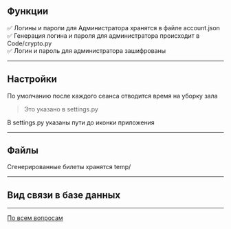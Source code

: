 ## Функции
:white_check_mark: Логины и пароли для Администратора хранятся в файле account.json  
:white_check_mark: Генерация логина и пароля для администратора происходит в Code/crypto.py  
:white_check_mark: Логин и пароль для администратора зашифрованы
____
## Настройки
По умолчанию после каждого сеанса отводится время на уборку зала  
> Это указано в settings.py   

В settings.py указаны пути до иконки приложения 
____
## Файлы
Сгенерированные билеты хранятся temp/
____
## Вид связи в базе данных
[](https://github.com/MR-Geri/cinema/raw/master/image/image.png)
____
[По всем вопросам](https://vk.com/mr_geri)
